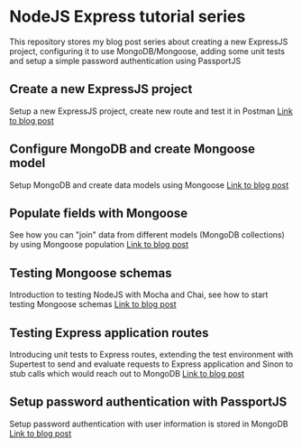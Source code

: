 # NodeJS Express tutorial series

This repository stores my blog post series about creating a new ExpressJS
project, configuring it to use MongoDB/Mongoose, adding some unit tests
and setup a simple password authentication using PassportJS

## Create a new ExpressJS project

Setup a new ExpressJS project, create new route and test it in Postman
[Link to blog post](https://seabadger.io/web-development/nodejs-middleware-express/)

## Configure MongoDB and create Mongoose model

Setup MongoDB and create data models using Mongoose
[Link to blog post](https://seabadger.io/web-development/using-mongoose-express/)

## Populate fields with Mongoose

See how you can "join" data from different models (MongoDB collections)
by using Mongoose population
[Link to blog post](https://seabadger.io/web-development/populate-fields-mongoose/)

## Testing Mongoose schemas

Introduction to testing NodeJS with Mocha and Chai, see how to start
testing Mongoose schemas
[Link to blog post](https://seabadger.io/web-development/testing-nodejs-mongoose/)

## Testing Express application routes

Introducing unit tests to Express routes, extending the test environment
with Supertest to send and evaluate requests to Express application and
Sinon to stub calls which would reach out to MongoDB
[Link to blog post](https://seabadger.io/web-development/testing-nodejs-express-mongoose/)

## Setup password authentication with PassportJS

Setup password authentication with user information is stored in MongoDB
[Link to blog post](https://seabadger.io/web-development/nodejs-password-authentication/)

